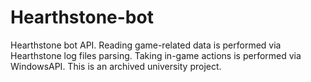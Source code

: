 # Hearthstone-bot

Hearthstone bot API. Reading game-related data is performed via Hearthstone log files parsing. Taking in-game actions is performed via WindowsAPI.
This is an archived university project.
